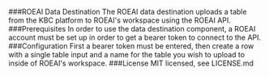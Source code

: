 ###ROEAI Data Destination
The ROEAI data destination uploads a table from the KBC platform to ROEAI's workspace using the ROEAI API. 
###Prerequisites
In order to use the data destination component, a ROEAI account must be set up in order to get a bearer token to connect to the API. 
###Configuration
First a bearer token must be entered, then create a row with a single table input and a name for the table you wish to upload to inside of ROEAI's workspace. 
###License
MIT licensed, see LICENSE.md
